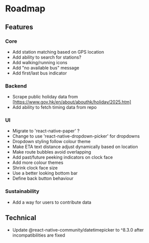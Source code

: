 # Roadmap

## Features
### Core
- Add station matching based on GPS location
- Add ability to search for stations?
- Add walking/running icons
- Add "no available bus" message
- Add first/last bus indicator
### Backend
- Scrape public holiday data from [https://www.gov.hk/en/about/abouthk/holiday/2025.htm]
- Add ability to fetch timing data from repo
### UI
- Migrate to 'react-native-paper' ?
- Change to use 'react-native-dropdown-picker' for dropdowns
- Dropdown styling follow colour theme
- Make ETA text distance adjust dynamically based on location
- Make route bubbles avoid overlapping
- Add past/future peeking indicators on clock face
- Add more colour themes
- Shrink clock face size
- Use a better looking bottom bar
- Define back button behaviour
### Sustainability
- Add a way for users to contribute data

## Technical
- Update @react-native-community/datetimepicker to ^8.3.0 after incompatibilities are fixed